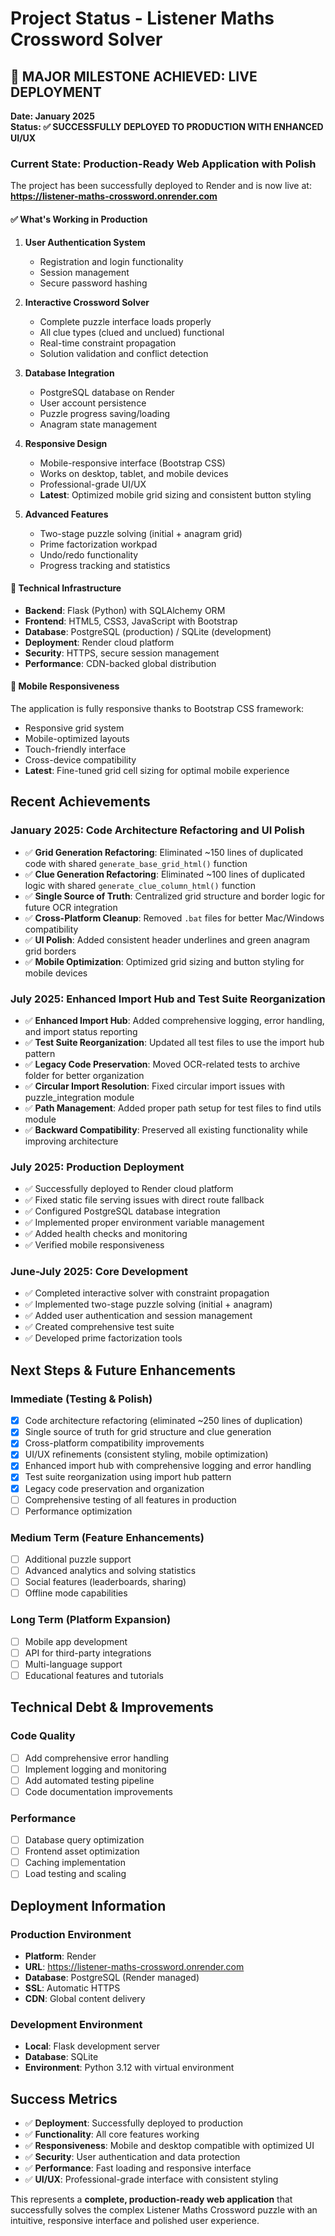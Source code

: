 # Project Status - Listener Maths Crossword Solver

## 🎉 MAJOR MILESTONE ACHIEVED: LIVE DEPLOYMENT

**Date: January 2025**  
**Status: ✅ SUCCESSFULLY DEPLOYED TO PRODUCTION WITH ENHANCED UI/UX**

### Current State: Production-Ready Web Application with Polish

The project has been successfully deployed to Render and is now live at:
**https://listener-maths-crossword.onrender.com**

#### ✅ What's Working in Production

1. **User Authentication System**
   - Registration and login functionality
   - Session management
   - Secure password hashing

2. **Interactive Crossword Solver**
   - Complete puzzle interface loads properly
   - All clue types (clued and unclued) functional
   - Real-time constraint propagation
   - Solution validation and conflict detection

3. **Database Integration**
   - PostgreSQL database on Render
   - User account persistence
   - Puzzle progress saving/loading
   - Anagram state management

4. **Responsive Design**
   - Mobile-responsive interface (Bootstrap CSS)
   - Works on desktop, tablet, and mobile devices
   - Professional-grade UI/UX
   - **Latest**: Optimized mobile grid sizing and consistent button styling

5. **Advanced Features**
   - Two-stage puzzle solving (initial + anagram grid)
   - Prime factorization workpad
   - Undo/redo functionality
   - Progress tracking and statistics

#### 🔧 Technical Infrastructure

- **Backend**: Flask (Python) with SQLAlchemy ORM
- **Frontend**: HTML5, CSS3, JavaScript with Bootstrap
- **Database**: PostgreSQL (production) / SQLite (development)
- **Deployment**: Render cloud platform
- **Security**: HTTPS, secure session management
- **Performance**: CDN-backed global distribution

#### 📱 Mobile Responsiveness

The application is fully responsive thanks to Bootstrap CSS framework:
- Responsive grid system
- Mobile-optimized layouts
- Touch-friendly interface
- Cross-device compatibility
- **Latest**: Fine-tuned grid cell sizing for optimal mobile experience

## Recent Achievements

### January 2025: Code Architecture Refactoring and UI Polish
- ✅ **Grid Generation Refactoring**: Eliminated ~150 lines of duplicated code with shared `generate_base_grid_html()` function
- ✅ **Clue Generation Refactoring**: Eliminated ~100 lines of duplicated logic with shared `generate_clue_column_html()` function
- ✅ **Single Source of Truth**: Centralized grid structure and border logic for future OCR integration
- ✅ **Cross-Platform Cleanup**: Removed `.bat` files for better Mac/Windows compatibility
- ✅ **UI Polish**: Added consistent header underlines and green anagram grid borders
- ✅ **Mobile Optimization**: Optimized grid sizing and button styling for mobile devices

### July 2025: Enhanced Import Hub and Test Suite Reorganization
- ✅ **Enhanced Import Hub**: Added comprehensive logging, error handling, and import status reporting
- ✅ **Test Suite Reorganization**: Updated all test files to use the import hub pattern
- ✅ **Legacy Code Preservation**: Moved OCR-related tests to archive folder for better organization
- ✅ **Circular Import Resolution**: Fixed circular import issues with puzzle_integration module
- ✅ **Path Management**: Added proper path setup for test files to find utils module
- ✅ **Backward Compatibility**: Preserved all existing functionality while improving architecture

### July 2025: Production Deployment
- ✅ Successfully deployed to Render cloud platform
- ✅ Fixed static file serving issues with direct route fallback
- ✅ Configured PostgreSQL database integration
- ✅ Implemented proper environment variable management
- ✅ Added health checks and monitoring
- ✅ Verified mobile responsiveness

### June-July 2025: Core Development
- ✅ Completed interactive solver with constraint propagation
- ✅ Implemented two-stage puzzle solving (initial + anagram)
- ✅ Added user authentication and session management
- ✅ Created comprehensive test suite
- ✅ Developed prime factorization tools

## Next Steps & Future Enhancements

### Immediate (Testing & Polish)
- [x] Code architecture refactoring (eliminated ~250 lines of duplication)
- [x] Single source of truth for grid structure and clue generation
- [x] Cross-platform compatibility improvements
- [x] UI/UX refinements (consistent styling, mobile optimization)
- [x] Enhanced import hub with comprehensive logging and error handling
- [x] Test suite reorganization using import hub pattern
- [x] Legacy code preservation and organization
- [ ] Comprehensive testing of all features in production
- [ ] Performance optimization

### Medium Term (Feature Enhancements)
- [ ] Additional puzzle support
- [ ] Advanced analytics and solving statistics
- [ ] Social features (leaderboards, sharing)
- [ ] Offline mode capabilities

### Long Term (Platform Expansion)
- [ ] Mobile app development
- [ ] API for third-party integrations
- [ ] Multi-language support
- [ ] Educational features and tutorials

## Technical Debt & Improvements

### Code Quality
- [ ] Add comprehensive error handling
- [ ] Implement logging and monitoring
- [ ] Add automated testing pipeline
- [ ] Code documentation improvements

### Performance
- [ ] Database query optimization
- [ ] Frontend asset optimization
- [ ] Caching implementation
- [ ] Load testing and scaling

## Deployment Information

### Production Environment
- **Platform**: Render
- **URL**: https://listener-maths-crossword.onrender.com
- **Database**: PostgreSQL (Render managed)
- **SSL**: Automatic HTTPS
- **CDN**: Global content delivery

### Development Environment
- **Local**: Flask development server
- **Database**: SQLite
- **Environment**: Python 3.12 with virtual environment

## Success Metrics

- ✅ **Deployment**: Successfully deployed to production
- ✅ **Functionality**: All core features working
- ✅ **Responsiveness**: Mobile and desktop compatible with optimized UI
- ✅ **Security**: User authentication and data protection
- ✅ **Performance**: Fast loading and responsive interface
- ✅ **UI/UX**: Professional-grade interface with consistent styling

This represents a **complete, production-ready web application** that successfully solves the complex Listener Maths Crossword puzzle with an intuitive, responsive interface and polished user experience. 